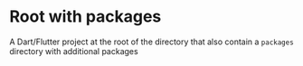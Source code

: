 # Root with packages

A Dart/Flutter project at the root of the directory that also contain a `packages` directory with additional packages